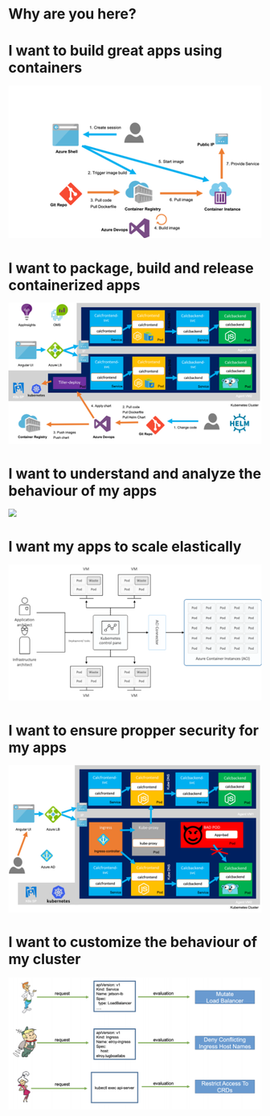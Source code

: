# Why are you here?

# I want to build great apps using containers
![](/img/challenge1.png)

# I want to package, build and release containerized apps
![](/img/challenge4.png)

# I want to understand and analyze the behaviour of my apps
![](/img/appmanredis.png)

# I want my apps to scale elastically
![](/img/aci-bursting.png)

# I want to ensure propper security for my apps
![](/img/challenge6.png)

# I want to customize the behaviour of my cluster
![](/img/opa.png)
